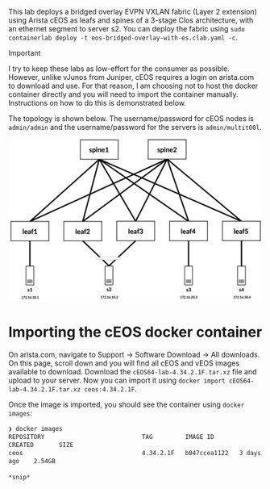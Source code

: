 This lab deploys a bridged overlay EVPN VXLAN fabric (Layer 2 extension) using Arista cEOS as leafs and spines of a 3-stage Clos architecture, with an ethernet segment to server s2. You can deploy the fabric using `sudo containerlab deploy -t eos-bridged-overlay-with-es.clab.yaml -c`.

> [!IMPORTANT]
> I try to keep these labs as low-effort for the consumer as possible. However, unlike vJunos from Juniper, cEOS requires a login on arista.com to download and use. For that reason, I am choosing not to host the docker container directly and you will need to import the container manually. Instructions on how to do this is demonstrated below.

The topology is shown below. The username/password for cEOS nodes is `admin/admin` and the username/password for the servers is `admin/multit00l`.

![ceos-bridged-overlay-with-es-topology](/static/images/ceos-bridged-overlay-with-es.png)

# Importing the cEOS docker container

On arista.com, navigate to Support -> Software Download -> All downloads. On this page, scroll down and you will find all cEOS and vEOS images available to download. Download the `cEOS64-lab-4.34.2.1F.tar.xz` file and upload to your server. Now you can import it using `docker import cEOS64-lab-4.34.2.1F.tar.xz ceos:4.34.2.1F`.

Once the image is imported, you should see the container using `docker images`:

```
❯ docker images
REPOSITORY                           TAG         IMAGE ID       CREATED       SIZE
ceos                                 4.34.2.1F   b047ccea1122   3 days ago    2.54GB

*snip*
```